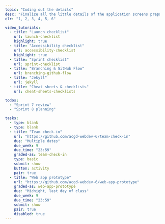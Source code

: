```yaml
---
topic: "Coding out the details"
desc: "Finalize all the little details of the application screens preparing them for final testing."
clr: "1, 2, 3, 4, 5, 6"

video_tutorials:
  - title: "Launch checklist"
    url: launch-checklist
    highlight: true
  - title: "Accessibility checklist"
    url: accessibility-checklist
    highlight: true
  - title: "Sprint checklist"
    url: sprint-checklist
  - title: "Branching & GitHub Flow"
    url: branching-github-flow
  - title: "Jekyll"
    url: jekyll
  - title: "Cheat sheets & checklists"
    url: cheat-sheets-checklists

todos:
  - "Sprint 7 review"
  - "Sprint 8 planning"

tasks:
  - type: blank
  - type: blank
  - title: "Team check-in"
    url: "https://github.com/acgd-webdev-6/team-check-in"
    due: "Multiple dates"
    due_week: 9
    due_time: "23:59"
    graded-as: team-check-in
    type: basic
    submit: show
    button: activity
    pair: true
  - title: "Web app prototype"
    url: "https://github.com/acgd-webdev-6/web-app-prototype"
    graded-as: web-app-prototype
    due: "Midnight, last day of class"
    due_week: 9
    due_time: "23:59"
    submit: show
    pair: true
    disabled: true
---
```


